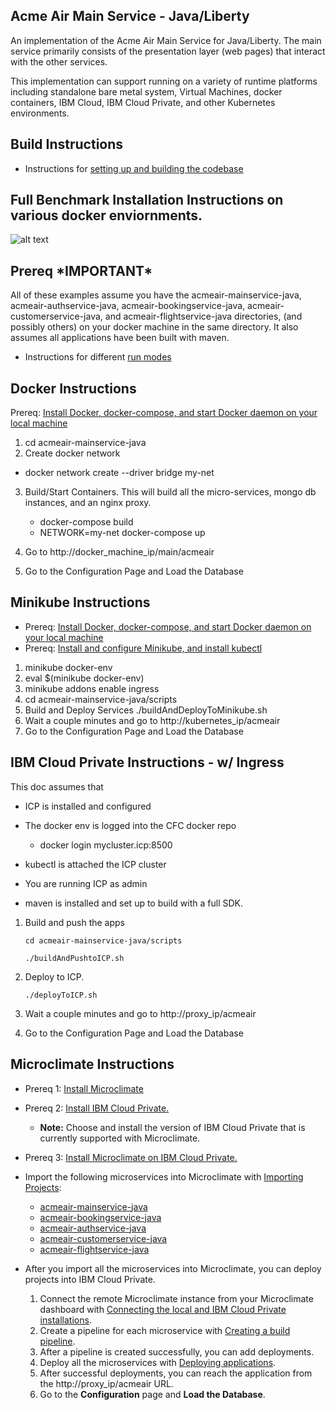 
## Acme Air Main Service - Java/Liberty

An implementation of the Acme Air Main Service for Java/Liberty. The main service primarily consists of the presentation layer (web pages) that interact with the other services.

This implementation can support running on a variety of runtime platforms including standalone bare metal system, Virtual Machines, docker containers, IBM Cloud, IBM Cloud Private, and other Kubernetes environments.

## Build Instructions
* Instructions for [setting up and building the codebase](Build_Instructions.md)

## Full Benchmark Installation Instructions on various docker enviornments.
![alt text](https://github.com/blueperf/acmeair-mainservice-java/blob/master/images/AcmeairMS.png "AcmeairMS Java")

## Prereq \*IMPORTANT\*
All of these examples assume you have the acmeair-mainservice-java, acmeair-authservice-java, acmeair-bookingservice-java, acmeair-customerservice-java, and acmeair-flightservice-java directories, (and possibly others) on your docker machine in the same directory. It also assumes all applications have been built with maven.


* Instructions for different [run modes](Modes.md)

## Docker Instructions

Prereq: [Install Docker, docker-compose, and start Docker daemon on your local machine](https://docs.docker.com/installation/)

1. cd acmeair-mainservice-java
2. Create docker network
 * docker network create --driver bridge my-net
3. Build/Start Containers. This will build all the micro-services, mongo db instances, and an nginx proxy.
    * docker-compose build
    * NETWORK=my-net docker-compose up

4. Go to http://docker_machine_ip/main/acmeair
5. Go to the Configuration Page and Load the Database

## Minikube Instructions

* Prereq: [Install Docker, docker-compose, and start Docker daemon on your local machine](https://docs.docker.com/installation/)
* Prereq: [Install and configure Minikube, and install kubectl](https://github.com/kubernetes/minikube/)

1. minikube docker-env
2. eval $(minikube docker-env)
3. minikube addons enable ingress
4. cd acmeair-mainservice-java/scripts
5. Build and Deploy Services
	./buildAndDeployToMinikube.sh
6. Wait a couple minutes and go to http://kubernetes_ip/acmeair
7. Go to the Configuration Page and Load the Database

## IBM Cloud Private Instructions - w/ Ingress
This doc assumes that
* ICP is installed and configured
* The docker env is logged into the CFC docker repo
	* docker login mycluster.icp:8500

* kubectl is attached the ICP cluster

* You are running ICP as admin

* maven is installed and set up to build with a full SDK.

1. Build and push the apps

	`cd acmeair-mainservice-java/scripts`

	`./buildAndPushtoICP.sh`
	
2. Deploy to ICP. 

	`./deployToICP.sh`

3. Wait a couple minutes and go to http://proxy_ip/acmeair
4. Go to the Configuration Page and Load the Database

## Microclimate Instructions

* Prereq 1: [Install Microclimate](https://microclimate-dev2ops.github.io/installlocally)
* Prereq 2: [Install IBM Cloud Private.](https://www.ibm.com/support/knowledgecenter/en/SSBS6K_2.1.0.3/installing/installing.html)
	* **Note:** Choose and install the version of IBM Cloud Private that is currently supported with Microclimate. 
* Prereq 3: [Install Microclimate on IBM Cloud Private.](https://github.com/IBM/charts/blob/master/stable/ibm-microclimate/README.md)

* Import the following microservices into Microclimate with [Importing Projects](https://microclimate-dev2ops.github.io/importingaproject):
	* [acmeair-mainservice-java](https://github.com/blueperf/acmeair-mainservice-java)
	* [acmeair-bookingservice-java](https://github.com/blueperf/acmeair-bookingservice-java)
	* [acmeair-authservice-java](https://github.com/blueperf/acmeair-authservice-java)
	* [acmeair-customerservice-java](https://github.com/blueperf/acmeair-customerservice-java)
	* [acmeair-flightservice-java](https://github.com/blueperf/acmeair-flightservice-java)
	
* After you import all the microservices into Microclimate, you can deploy projects into IBM Cloud Private.  
	1. Connect the remote Microclimate instance from your Microclimate dashboard with [Connecting the local and IBM Cloud Private installations](https://microclimate-dev2ops.github.io/connectlocalandcloud).
	2. Create a pipeline for each microservice with [Creating a build pipeline](https://microclimate-dev2ops.github.io/usingapipeline#creating-a-build-pipeline).
	3. After a pipeline is created successfully, you can add deployments.
	4. Deploy all the microservices with [Deploying applications](https://microclimate-dev2ops.github.io/usingapipeline#deploying-applications).
	5. After successful deployments, you can reach the application from the http://proxy_ip/acmeair URL.
	6. Go to the **Configuration** page and **Load the Database**.

